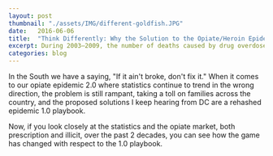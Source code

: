```yaml
---
layout: post
thumbnail: "./assets/IMG/different-goldfish.JPG"
date:   2016-06-06
title:  "Think Differently: Why the Solution to the Opiate/Heroin Epidemic is in the Air, Not the Street"
excerpt: During 2003–2009, the number of deaths caused by drug overdose in Florida increased 61.0%, from 1,804 to 2,905, with especially large increases in deaths caused by the opioid pain reliever oxycodone and the benzodiazepine alprazolam.
categories: blog
---
```

In the South we have a saying, "If it ain't broke, don't fix it." When it comes to our opiate epidemic 2.0 where statistics continue to trend in the wrong direction, the problem is still rampant, taking a toll on families across the country, and the proposed solutions I keep hearing from DC are a rehashed epidemic 1.0 playbook.

Now, if you look closely at the statistics and the opiate market, both prescription and illicit, over the past 2 decades, you can see how the game has changed with respect to the 1.0 playbook.
